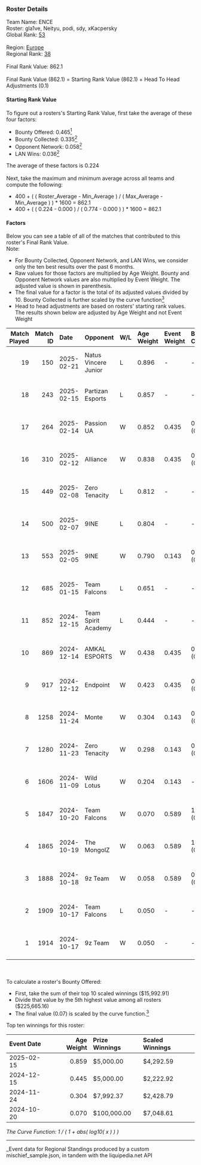 ### Roster Details<br />
Team Name: ENCE<br />
Roster: gla1ve, Neityu, podi, sdy, xKacpersky<br />
Global Rank: [53](../../standings_global_2025_04_07.md)<br />
<br />
Region: [Europe]( ../../standings_europe_2025_04_07.md)<br />
Regional Rank: [38]( ../../standings_europe_2025_04_07.md)<br />
<br />
Final Rank Value:  862.1<br />
<br />
Final Rank Value (862.1) = Starting Rank Value (862.1) + Head To Head Adjustments (0.1)<br />

#### Starting Rank Value<br />
To figure out a rosters's Starting Rank Value, first take the average of these four factors:<br />
- Bounty Offered: 0.465[<sup>1</sup>](#table2)
- Bounty Collected: 0.335[<sup>2</sup>](#table1)
- Opponent Network: 0.058[<sup>2</sup>](#table1)
- LAN Wins: 0.036[<sup>2</sup>](#table1)

The average of these factors is 0.224<br />
<br />
Next, take the maximum and minimum average across all teams and compute the following:<br />
- 400 + ( ( Roster_Average - Min_Average ) / ( Max_Average - Min_Average ) ) * 1600 = 862.1
- 400 + ( ( 0.224 - 0.000 ) / ( 0.774 - 0.000 ) ) * 1600 = 862.1


#### Factors<br />
Below you can see a table of all of the matches that contributed to this roster's Final Rank Value.<br />
Note:<br />

- For Bounty Collected, Opponent Network, and LAN Wins, we consider only the ten best results over the past 6 months.
- Raw values for those factors are multiplied by Age Weight. Bounty and Opponent Network values are also multiplied by Event Weight. The adjusted value is shown in parenthesis.
- The final value for a factor is the total of its adjusted values divided by 10. Bounty Collected is further scaled by the curve function[<sup>3</sup>](#curveFunction)
- Head to head adjustments are based on rosters' starting rank values. The results shown below are adjusted by Age Weight and not Event Weight
<span id="table1"></span><br />


| Match Played | Match ID | Date       | Opponent             | W/L | Age Weight | Event Weight | Bounty Collected | Opponent Network | LAN Wins  | H2H Adj. | Roster                                |
| -: | -: | :- | :- | :- | :- | :- | :- | :- | :- | -: | :- |
|           19 |      150 | 2025-02-21 | Natus Vincere Junior | L   | 0.896      | -            | -                | -                | -         |   -14.41 | gla1ve, Neityu, podi, sdy, xKacpersky |
|           18 |      243 | 2025-02-15 | Partizan Esports     | L   | 0.857      | -            | -                | -                | -         |    -9.42 | gla1ve, Neityu, podi, sdy, xKacpersky |
|           17 |      264 | 2025-02-14 | Passion UA           | W   | 0.852      | 0.435        | 0.028 (0.010)    | 0.328 (0.121)    | 0 (0.000) |    18.08 | gla1ve, Neityu, podi, sdy, xKacpersky |
|           16 |      310 | 2025-02-12 | Alliance             | W   | 0.838      | 0.435        | 0.011 (0.004)    | 0.592 (0.216)    | 0 (0.000) |    11.54 | gla1ve, Neityu, podi, sdy, xKacpersky |
|           15 |      449 | 2025-02-08 | Zero Tenacity        | L   | 0.812      | -            | -                | -                | -         |   -17.58 | gla1ve, Neityu, podi, sdy, xKacpersky |
|           14 |      500 | 2025-02-07 | 9INE                 | L   | 0.804      | -            | -                | -                | -         |   -13.00 | gla1ve, Neityu, podi, sdy, xKacpersky |
|           13 |      553 | 2025-02-05 | 9INE                 | W   | 0.790      | 0.143        | 0.036 (0.004)    | 0.895 (0.101)    | 0 (0.000) |    11.68 | gla1ve, Neityu, podi, sdy, xKacpersky |
|           12 |      685 | 2025-01-15 | Team Falcons         | L   | 0.651      | -            | -                | -                | -         |    -0.07 | gla1ve, Neityu, podi, sdy, xKacpersky |
|           11 |      852 | 2024-12-15 | Team Spirit Academy  | L   | 0.444      | -            | -                | -                | -         |    -7.30 | gla1ve, Neityu, podi, sdy, xKacpersky |
|           10 |      869 | 2024-12-14 | AMKAL ESPORTS        | W   | 0.438      | 0.435        | 0.015 (0.003)    | 0.151 (0.029)    | 0 (0.000) |     4.01 | gla1ve, Neityu, podi, sdy, xKacpersky |
|            9 |      917 | 2024-12-12 | Endpoint             | W   | 0.423      | 0.435        | 0.007 (0.001)    | 0.154 (0.028)    | 0 (0.000) |     3.68 | gla1ve, Neityu, podi, sdy, xKacpersky |
|            8 |     1258 | 2024-11-24 | Monte                | W   | 0.304      | 0.143        | 0.021 (0.001)    | 0.098 (0.004)    | 0 (0.000) |     3.16 | gla1ve, Neityu, podi, sdy, xKacpersky |
|            7 |     1280 | 2024-11-23 | Zero Tenacity        | W   | 0.298      | 0.143        | 0.017 (0.001)    | 0.423 (0.018)    | -         |     3.50 | gla1ve, Neityu, podi, sdy, xKacpersky |
|            6 |     1606 | 2024-11-09 | Wild Lotus           | W   | 0.204      | 0.143        | -                | 0.350 (0.010)    | -         |     1.07 | gla1ve, Neityu, podi, sdy, xKacpersky |
|            5 |     1847 | 2024-10-20 | Team Falcons         | W   | 0.070      | 0.589        | 1.000 (0.041)    | 0.696 (0.029)    | 1 (0.070) |     2.21 | gla1ve, Neityu, podi, sdy, xKacpersky |
|            4 |     1865 | 2024-10-19 | The MongolZ          | W   | 0.063      | 0.589        | 1.000 (0.037)    | 0.566 (0.021)    | 1 (0.063) |     1.99 | gla1ve, Neityu, podi, sdy, xKacpersky |
|            3 |     1888 | 2024-10-18 | 9z Team              | W   | 0.058      | 0.589        | 0.003 (0.000)    | -                | 1 (0.058) |     0.50 | gla1ve, Neityu, podi, sdy, xKacpersky |
|            2 |     1909 | 2024-10-17 | Team Falcons         | L   | 0.050      | -            | -                | -                | -         |    -0.00 | gla1ve, Neityu, podi, sdy, xKacpersky |
|            1 |     1914 | 2024-10-17 | 9z Team              | W   | 0.050      | -            | -                | -                | 1 (0.050) |     0.43 | gla1ve, Neityu, podi, sdy, xKacpersky |

<br />
<span id="table2"></span><br />
To calculate a roster's Bounty Offered:<br />

- First, take the sum of their top 10 scaled winnings ($15,992.91)
- Divide that value by the 5th highest value among all rosters ($225,665.16)
- The final value (0.07) is scaled by the curve function.[<sup>3</sup>](#curveFunction)

Top ten winnings for this roster:<br />

| Event Date | Age Weight | Prize Winnings | Scaled Winnings |
| :- | -: | :- | :- |
| 2025-02-15 |      0.859 | $5,000.00      | $4,292.59       |
| 2024-12-15 |      0.445 | $5,000.00      | $2,222.92       |
| 2024-11-24 |      0.304 | $7,992.37      | $2,428.79       |
| 2024-10-20 |      0.070 | $100,000.00    | $7,048.61       |


<span id="curveFunction"></span>_The Curve Function: 1 / ( 1 + abs( log10( x ) ) )_<br />

---
_Event data for Regional Standings produced by a custom mischief_sample.json, in tandem with the liquipedia.net API<br />
